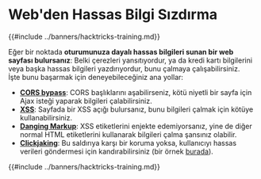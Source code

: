 # Web'den Hassas Bilgi Sızdırma

{{#include ../banners/hacktricks-training.md}}

Eğer bir noktada **oturumunuza dayalı hassas bilgileri sunan bir web sayfası bulursanız**: Belki çerezleri yansıtıyordur, ya da kredi kartı bilgilerini veya başka hassas bilgileri yazdırıyordur, bunu çalmaya çalışabilirsiniz.\
İşte bunu başarmak için deneyebileceğiniz ana yollar:

- [**CORS bypass**](../pentesting-web/cors-bypass.md): CORS başlıklarını aşabilirseniz, kötü niyetli bir sayfa için Ajax isteği yaparak bilgileri çalabilirsiniz.
- [**XSS**](../pentesting-web/xss-cross-site-scripting/): Sayfada bir XSS açığı bulursanız, bunu bilgileri çalmak için kötüye kullanabilirsiniz.
- [**Danging Markup**](../pentesting-web/dangling-markup-html-scriptless-injection/): XSS etiketlerini enjekte edemiyorsanız, yine de diğer normal HTML etiketlerini kullanarak bilgileri çalma şansınız olabilir.
- [**Clickjaking**](../pentesting-web/clickjacking.md): Bu saldırıya karşı bir koruma yoksa, kullanıcıyı hassas verileri göndermesi için kandırabilirsiniz (bir örnek [burada](https://medium.com/bugbountywriteup/apache-example-servlet-leads-to-61a2720cac20)).

{{#include ../banners/hacktricks-training.md}}

